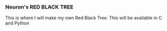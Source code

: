 <h3>Neuron's RED BLACK TREE</h3>

This is where I will make my own Red Black Tree.
This will be available in C and Python
